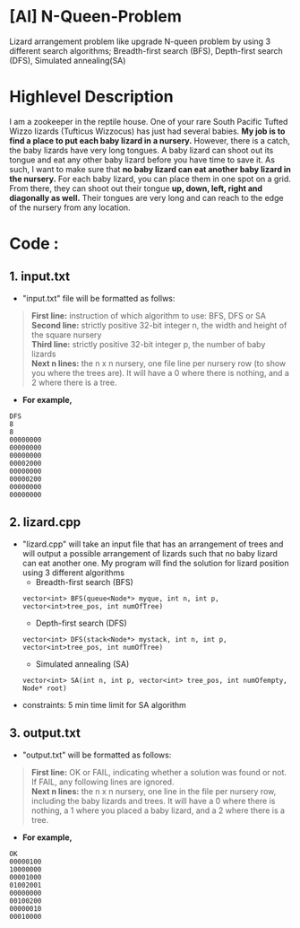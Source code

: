 # [AI] N-Queen-Problem
Lizard arrangement problem like upgrade N-queen problem by using 3 different search algorithms; Breadth-first search (BFS), Depth-first search (DFS), Simulated annealing(SA)

# Highlevel Description
I am a zookeeper in the reptile house. One of your rare South Pacific Tufted Wizzo lizards (Tufticus Wizzocus) has just had several babies. __My job is to find a place to put each baby lizard in a nursery.__ However, there is a catch, the baby lizards have very long tongues. A baby lizard can shoot out its tongue and eat any other baby lizard before you have time to save it. As such, I want to make sure that __no baby lizard can eat another baby lizard in the nursery.__ For each baby lizard, you can place them in one spot on a grid. From there, they can shoot out their tongue __up, down, left, right and diagonally as well.__ Their tongues are very long and can reach to the edge of the nursery from any location.

# Code :
## 1. input.txt
- "input.txt" file will be formatted as follws:
> __First line:__ instruction of which algorithm to use: BFS, DFS or SA<br />
> __Second line:__ strictly positive 32-bit integer n, the width and height of the square nursery<br />
> __Third line:__ strictly positive 32-bit integer p, the number of baby lizards<br />
> __Next n lines:__ the n x n nursery, one file line per nursery row (to show you where the trees are). It will have a 0 where there is nothing, and a 2 where there is a tree.<br />
- __For example,__<br />
```
DFS
8
8
00000000
00000000
00000000
00002000
00000000
00000200
00000000
00000000
```
## 2. lizard.cpp
- "lizard.cpp" will take an input file that has an arrangement of trees and will output a possible arrangement of lizards such that no baby lizard can eat another one. My program will find the solution for lizard position using 3 different algorithms
  * Breadth-first search (BFS) 
  ```
  vector<int> BFS(queue<Node*> myque, int n, int p, vector<int>tree_pos, int numOfTree)
  ```
  * Depth-first search (DFS)
  ```
  vector<int> DFS(stack<Node*> mystack, int n, int p, vector<int>tree_pos, int numOfTree)
  ```
  * Simulated annealing (SA)
  ```
  vector<int> SA(int n, int p, vector<int> tree_pos, int numOfempty, Node* root)
  ```
- constraints: 5 min time limit for SA algorithm

## 3. output.txt
- "output.txt" will be formatted as follows:<br />
> __First line:__ OK or FAIL, indicating whether a solution was found or not. If FAIL, any following lines are ignored.<br />
> __Next n lines:__ the n x n nursery, one line in the file per nursery row, including the baby lizards and trees. It will have a 0 where there is nothing, a 1 where you placed a baby lizard, and a 2 where there is a tree.<br />
- __For example,__<br />
```
OK
00000100
10000000
00001000
01002001
00000000
00100200
00000010
00010000
```
